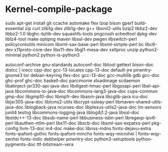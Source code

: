 # Kernel-compile-package


sudo apt-get install git ccache automake flex lzop bison gperf build-essential zip curl  zlib1g-dev zlib1g-dev g++ libxml2-utils bzip2 libbz2-dev libbz2-1.0 libghc-bzlib-dev  squashfs-tools pngcrush schedtool dpkg-dev liblz4-tool make optipng maven libssl-dev pwgen libswitch-perl policycoreutils minicom libxml-sax-base-perl  libxml-simple-perl bc   libc6-dev x11proto-core-dev libx11-dev   libgl1-mesa-dev xsltproc unzip python2-minimal python2 python-is-python3 



autoconf-archive gnu-standards autoconf-doc libtool gettext bison-doc distcc | icecc cpp-doc  gcc-13-locales cpp-13-doc default-jre pinentry-gnome3 tor debian-keyring flex-doc gcc-13-doc  gcc-multilib gdb gcc-doc ghc-prof ghc-doc haskell-doc parcimonie xloadimage scdaemon  libatinject-jsr330-api-java-doc libdigest-hmac-perl libgssapi-perl libel-api-java libcommons-io-java-doc  libcommons-lang3-java-doc cups-common gmp-doc libgmp10-doc libmpfr-dev libasm-java libcglib-java icu-doc  libjsr305-java-doc liblcms2-utils libcrypt-ssleay-perl libmaven-shared-utils-java-doc liblogback-java  ncurses-doc libplexus-utils2-java-doc lm-sensors junit4 testng libcommons-logging-java liblog4j1.2-java  libssl-doc libstdc++-13-doc libsub-name-perl libbusiness-isbn-perl libregexp-ipv6-perl  libauthen-ntlm-perl libx11-doc libxcb-doc libxml-sax-expatxs-perl pkg-config llvm-13-doc m4-doc make-doc  libnss-mdns fonts-dejavu-extra fonts-ipafont-gothic fonts-ipafont-mincho fonts-wqy-microhei  | fonts-wqy-zenhei fonts-indic debhelper pinentry-doc python3-setuptools python-pygments-doc  ttf-bitstream-vera


